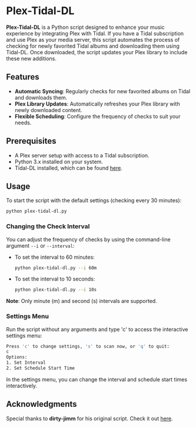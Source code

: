 
# Plex-Tidal-DL

**Plex-Tidal-DL** is a Python script designed to enhance your music experience by integrating Plex with Tidal. If you have a Tidal subscription and use Plex as your media server, this script automates the process of checking for newly favorited Tidal albums and downloading them using Tidal-DL. Once downloaded, the script updates your Plex library to include these new additions.

## Features
- **Automatic Syncing**: Regularly checks for new favorited albums on Tidal and downloads them.
- **Plex Library Updates**: Automatically refreshes your Plex library with newly downloaded content.
- **Flexible Scheduling**: Configure the frequency of checks to suit your needs.

## Prerequisites
- A Plex server setup with access to a Tidal subscription.
- Python 3.x installed on your system.
- Tidal-DL installed, which can be found [here](https://github.com/yaronzz/Tidal-Media-Downloader).


## Usage
To start the script with the default settings (checking every 30 minutes):
```bash
python plex-tidal-dl.py
```

### Changing the Check Interval
You can adjust the frequency of checks by using the command-line argument `--i` or `--interval`:
- To set the interval to 60 minutes:
  ```bash
  python plex-tidal-dl.py --i 60m
  ```
- To set the interval to 10 seconds:
  ```bash
  python plex-tidal-dl.py --i 10s
  ```

**Note**: Only minute (m) and second (s) intervals are supported.

### Settings Menu
Run the script without any arguments and type 'c' to access the interactive settings menu:
  ```bash
  Press 'c' to change settings, 's' to scan now, or 'q' to quit:
  c
  Options:
  1. Set Interval
  2. Set Schedule Start Time
  ```
In the settings menu, you can change the interval and schedule start times interactively.


## Acknowledgments
Special thanks to **dirty-jimm** for his original script. Check it out [here](https://github.com/dirty-jimm/Tidal_DL_Plus).


